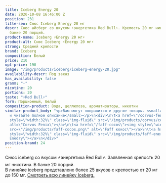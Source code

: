 ```yaml
---
title: Iceberg Energy 20
date: 2020-10-08 16:46:00 Z
position: 231
title-seo: Снюс Iceberg Energy 20 мг
descr: Снюс айсберг со вкусом ⚡️энергетика Red Bull⚡️. Крепость 20 мг никотина. В
  банке 20 порций.
product-name: Iceberg ⚡️Energy 20 мг⚡️
product-alt: Снюс Iceberg ⚡️Energy 20 мг⚡️
strong: Средней крепости
brand: Iceberg
composition: Белый
price: 210
opt-price: 190
image: "/img/products/iceberg/iceberg-energy-20.jpg"
availability-descr: Под заказ
has_availability: false
gramm: "-"
nicotine: 20
portions: 20
taste: "⚡️Red Bull⚡️"
form: Порционный, белый
composition-product: Вода, целлюлоза, ароматизаторы, никотин
similar-product_body: "<p>Вам могут понравится и другие товары. <small>Жмите на картинки
  и читайте полное описание</small></p>\n<div>\n\t<a href=\"/corvus-fenix-barberry\"><img
  style=\"width:32%\" class=\"img-fluid\" src=\"/img/products/corvus/corvus-fenix.png\"
  alt=\"Corvus Fenix\"></a>\n\t<a href=\"/faff-cocos\"><img style=\"width:32%\" class=\"img-fluid\"
  src=\"/img/products/faff-cocos.png\" alt=\"Faff кокос\"></a>\n\t<a href=\"/faff-snus-energy\"><img
  style=\"width:32%\" class=\"img-fluid\" src=\"/img/products/faff-energy.png\" alt=\"Faff
  Enedry\"></a>\n</div>"
position-brand: 24
---
```


Снюс iceberg со вкусом ⚡️энергетика Red Bull⚡️. Заявленная крепость 20 мг никотина. В банке 20 порций.<br> 
В линейке iceberg представлено более 25 вкусов с крепостью от 20 мг до 150 мг. <a href="/iceberg">Смотреть всю линейку Iceberg.</a>